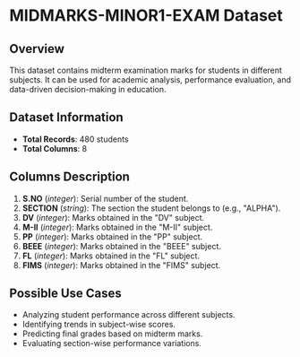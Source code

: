 # MIDMARKS-MINOR1-EXAM Dataset

## Overview

This dataset contains midterm examination marks for students in different subjects. It can be used for academic analysis, performance evaluation, and data-driven decision-making in education.

## Dataset Information

- **Total Records**: 480 students
- **Total Columns**: 8

## Columns Description

1. **S.NO** (*integer*): Serial number of the student.
2. **SECTION** (*string*): The section the student belongs to (e.g., "ALPHA").
3. **DV** (*integer*): Marks obtained in the "DV" subject.
4. **M-II** (*integer*): Marks obtained in the "M-II" subject.
5. **PP** (*integer*): Marks obtained in the "PP" subject.
6. **BEEE** (*integer*): Marks obtained in the "BEEE" subject.
7. **FL** (*integer*): Marks obtained in the "FL" subject.
8. **FIMS** (*integer*): Marks obtained in the "FIMS" subject.

## Possible Use Cases

- Analyzing student performance across different subjects.
- Identifying trends in subject-wise scores.
- Predicting final grades based on midterm marks.
- Evaluating section-wise performance variations.


